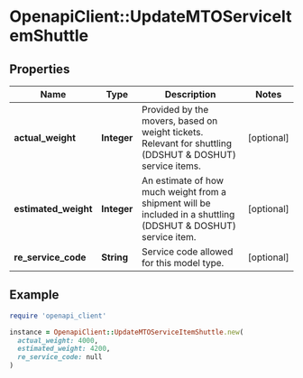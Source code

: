 # OpenapiClient::UpdateMTOServiceItemShuttle

## Properties

| Name | Type | Description | Notes |
| ---- | ---- | ----------- | ----- |
| **actual_weight** | **Integer** | Provided by the movers, based on weight tickets. Relevant for shuttling (DDSHUT &amp; DOSHUT) service items. | [optional] |
| **estimated_weight** | **Integer** | An estimate of how much weight from a shipment will be included in a shuttling (DDSHUT &amp; DOSHUT) service item. | [optional] |
| **re_service_code** | **String** | Service code allowed for this model type. | [optional] |

## Example

```ruby
require 'openapi_client'

instance = OpenapiClient::UpdateMTOServiceItemShuttle.new(
  actual_weight: 4000,
  estimated_weight: 4200,
  re_service_code: null
)
```


